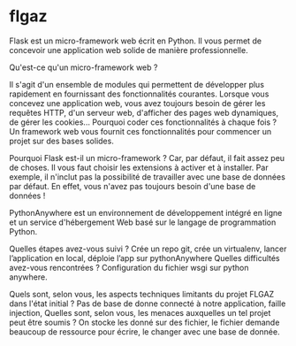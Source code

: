 # flgaz
Flask est un micro-framework web écrit en Python. Il vous permet de concevoir une application web solide de manière professionnelle.

Qu'est-ce qu'un micro-framework web ?

Il s'agit d'un ensemble de modules qui permettent de développer plus rapidement en fournissant des fonctionnalités courantes. Lorsque vous concevez une application web, vous avez toujours besoin de gérer les requêtes HTTP, d'un serveur web, d'afficher des pages web dynamiques, de gérer les cookies... Pourquoi coder ces fonctionnalités à chaque fois ? Un framework web vous fournit ces fonctionnalités pour commencer un projet sur des bases solides.

Pourquoi Flask est-il un micro-framework ? Car, par défaut, il fait assez peu de choses. Il vous faut choisir les extensions à activer et à installer. Par exemple, il n'inclut pas la possibilité de travailler avec une base de données par défaut. En effet, vous n'avez pas toujours besoin d'une base de données !

PythonAnywhere est un environnement de développement intégré en ligne et un service d'hébergement Web basé sur le langage de programmation Python.

Quelles étapes avez-vous suivi ?
Crée un repo git, crée un virtualenv, lancer l’application en local, déploie l’app sur pythonAnywhere 
Quelles difficultés avez-vous rencontrées ?
Configuration du fichier wsgi sur python anywhere.

Quels sont, selon vous, les aspects techniques limitants du projet FLGAZ dans l'état initial ?
Pas de base de donne connecté à notre application, faille injection, 
Quelles sont, selon vous, les menaces auxquelles un tel projet peut être soumis ?
On stocke les donné sur des fichier, le fichier demande beaucoup de ressource pour écrire, le changer avec une base de donnée.    
